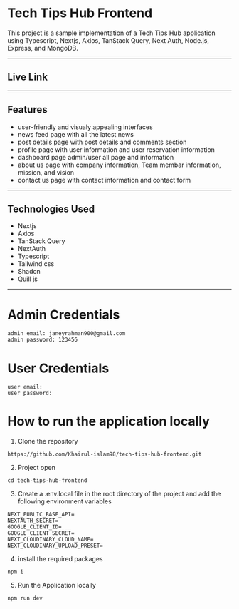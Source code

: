 # Tech Tips Hub Frontend

This project is a sample implementation of a Tech Tips Hub application using Typescript, Nextjs, Axios, TanStack Query, Next Auth,  Node.js, Express, and MongoDB.

---

## Live Link




---



## Features

- user-friendly and visualy appealing interfaces
- news feed page with all the latest news 
- post details page with post details and comments section
- profile page with user information and user reservation information
- dashboard page admin/user all page and information
- about us page with company information, Team membar information, mission, and vision
- contact us page with contact information and contact form

---

## Technologies Used

- Nextjs
- Axios
- TanStack Query
- NextAuth
- Typescript
- Tailwind css
- Shadcn
- Quill js

---

# Admin Credentials
```
admin email: janeyrahman900@gmail.com
admin password: 123456
```
# User Credentials
```
user email:
user password:
```

# How to run the application locally

1. Clone the repository

```
https://github.com/Khairul-islam98/tech-tips-hub-frontend.git
```

2. Project open

```
cd tech-tips-hub-frontend

```
3. Create a .env.local file in the root directory of the project and add the following environment variables

```
NEXT_PUBLIC_BASE_API=
NEXTAUTH_SECRET=
GOOGLE_CLIENT_ID=
GOOGLE_CLIENT_SECRET=
NEXT_CLOUDINARY_CLOUD_NAME=
NEXT_CLOUDINARY_UPLOAD_PRESET=

```

4. install the required packages

```
npm i
```



5. Run the Application locally

```
npm run dev
```